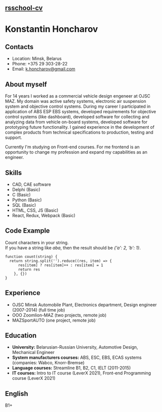 ## [rsschool-cv](https://khoncharov.github.io/rsschool-cv/cv)

# Konstantin Honcharov

## Contacts

- Location: Minsk, Belarus
- Phone: +375 29 303-28-22
- Email: k.honcharov@gmail.com

## About myself

For 14 years I worked as a commercial vehicle design engeneer at OJSC MAZ. My domain was active safety systems, electronic air suspension system and objective control systems. During my career I participated in application of ABS ESP EBS systems, developed requirements for objective control systems (like dashboard), developed software for collecting and analyzing data from vehicle on-board systems, developed software for prototyping future functionality. I gained experience in the development of complex products from technical specifications to production, testing and support.

Currently I'm studying on Front-end courses. For me frontend is an opportunity to change my profession and expand my capabilities as an engineer.

## Skills

- CAD, CAE software
- Delphi (Basic)
- C (Basic)
- Python (Basic)
- SQL (Basic)
- HTML, CSS, JS (Basic)
- React, Redux, Webpack (Basic)

## Code Example

Count characters in your string. \
If you have a string like _aba_, then the result should be _{'a': 2, 'b': 1}_.

```
function count(string) {
  return string.split('').reduce((res, item) => {
      res[item] ? res[item]++ : res[item] = 1
      return res
    }, {})
}
```

## Experience

- OJSC Minsk Automobile Plant, Electronics department, Design engineer (2007-2014) (full time job)
- OOO Zoomlion-MAZ (two projects, remote job)
- MAZSportAUTO (one project, remote job)

## Education

- **University:** Belarusian-Russian University, Automotive Design, Mechanical Engineer
- **System manufacturers courses:** ABS, ESC, EBS, ECAS systems (companies: Wabco, Knorr-Bremse)
- **Language courses:** Streamline B1, B2, C1, IELT (2011-2015)
- **IT courses:** Intro to IT course (LeverX 2021), Front-end Programming course (LeverX 2021)

## English

B1+
